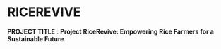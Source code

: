 # RICEREVIVE

**PROJECT TITLE** : **Project RiceRevive: Empowering Rice Farmers for a Sustainable Future**



